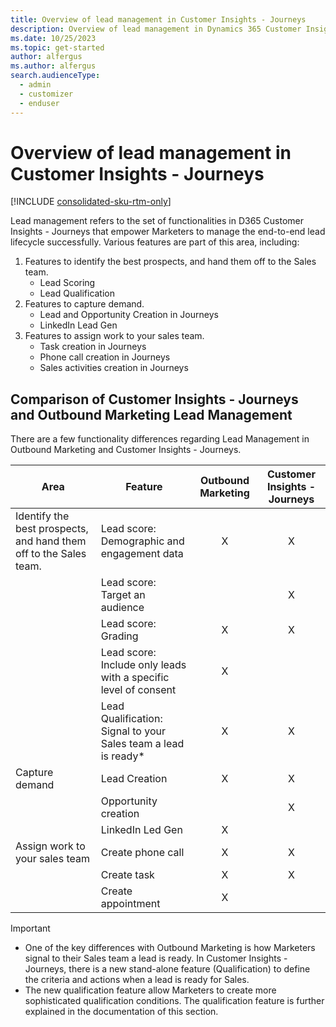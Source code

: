 ```yaml
---
title: Overview of lead management in Customer Insights - Journeys
description: Overview of lead management in Dynamics 365 Customer Insights - Journeys
ms.date: 10/25/2023
ms.topic: get-started
author: alfergus
ms.author: alfergus
search.audienceType: 
  - admin
  - customizer
  - enduser
---
```


# Overview of lead management in Customer Insights - Journeys

[!INCLUDE [consolidated-sku-rtm-only](./includes/consolidated-sku-rtm-only.md)]

Lead management refers to the set of functionalities in D365 Customer Insights - Journeys that empower Marketers to manage the end-to-end lead lifecycle successfully. Various features are part of this area, including:

1. Features to identify the best prospects, and hand them off to the Sales team.
    - Lead Scoring
    - Lead Qualification
2. Features to capture demand.
    - Lead and Opportunity Creation in Journeys
    - LinkedIn Lead Gen
3. Features to assign work to your sales team.
    - Task creation in Journeys
    - Phone call creation in Journeys
    - Sales activities creation in Journeys

## Comparison of Customer Insights - Journeys and Outbound Marketing Lead Management

There are a few functionality differences regarding Lead Management in Outbound Marketing and Customer Insights - Journeys. 

| **Area** | **Feature** | **Outbound Marketing** | **Customer Insights - Journeys** |
|---|---|:---:|:---:|
| Identify the best prospects, and hand them off to the Sales team. | Lead score: Demographic and engagement data | X | X |
|  | Lead score: Target an audience |   | X |
|  | Lead score: Grading | X | X |
|  | Lead score: Include only leads with a specific level of consent | X |   |
|  | Lead Qualification: Signal to your Sales team a lead is ready* | X | X |
| Capture demand | Lead Creation | X | X |
|  | Opportunity creation |   | X |
|  | LinkedIn Led Gen | X |   |
| Assign work to your sales team | Create phone call | X | X |
|  | Create task | X | X |
|  | Create appointment | X |   |

> [!IMPORTANT]
> - One of the key differences with Outbound Marketing is how Marketers signal to their Sales team a lead is ready. In Customer Insights - Journeys, there is a new stand-alone feature (Qualification) to define the criteria and actions when a lead is ready for Sales. 
> - The new qualification feature allow Marketers to create more sophisticated qualification conditions. The qualification feature is further explained in the documentation of this section.